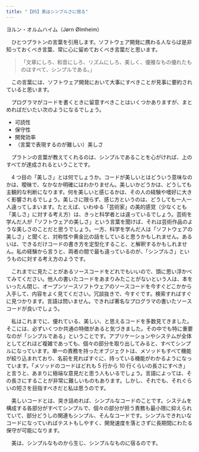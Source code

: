 ```yaml
---
title: "【05】美はシンプルさに宿る"
---
```



ヨルン・オルムハイム（Jørn Ølmheim）


　ひとつプラトンの言葉を引用します。ソフトウェア開発に携わる人ならば是非知っておくべき言葉、常に心に留めておくべき言葉だと思います。

> 「文章にしろ、和音にしろ、リズムにしろ、美しく、優雅なもの優れたものはすべて、シンプルである。」

　この言葉には、ソフトウェア開発において大事にすべきことが見事に要約されていると思います。

　プログラマがコードを書くときに留意すべきことはいくつかありますが、まとめればだいたい次のようになるでしょう。

  - 可読性
  - 保守性
  - 開発効率
  - （言葉で表現するのが難しい）美しさ

　プラトンの言葉が教えてくれるのは、シンプルであることを心がければ、上のすべてが達成されるということです。

　4 つ目の「美しさ」とは何でしょうか。コードが美しいとはどういう意味なのかは、曖昧で、なかなか明確にはわかりません。美しいかどうかは、どうしても主観的な判断になります。何を美しいと感じるかは、その人の経験や嗜好に大きく影響されるでしょう。美しさに限らず、感じ方というのは、どうしても一人一人違ってしまいます。たとえば、いわゆる「芸術家」の美的感覚（少なくとも「美しさ」に対する考え方）は、きっと科学者とは違っているでしょう。芸術を学んだ人が「ソフトウェアの美しさ」という言葉を聞けば、それは芸術作品のような美しさのことだと思うでしょう。一方、科学を学んだ人は「ソフトウェアの美しさ」と聞くと、対称性や黄金比の話をしていると思うかもしれません。あるいは、できるだけコードの書き方を定型化すること、と解釈するかもしれません。私の経験から言うと、両者の間で最も違っているのが、「シンプルさ」というものに対する考え方のようです。

　これまでに見たことがあるソースコードをどれでもいいので、頭に思い浮かべてみてください。他人の書いたコードをあまりみたことがないという人は、本をいったん閉じ、オープンソースソフトウェアのソースコードを今すぐどこかから入手して、内容をよく見てください。冗談抜きで、今すぐです。検索すればすぐに見つかります。言語は問いません。できれば著名なプログラマの書いたソースコードが良いでしょう。

　私はこれまでに、優れている、美しい、と思えるコードを多数見てきました。そこには、必ずいくつか共通の特徴があると気づきました。その中でも特に重要なのが「シンプルである」ということです。アプリケーションやシステムが全体としてどれほど複雑であっても、個々の部分を取り出してみると、すべてシンプルになっています。単一の責務を持ったオブジェクトは、メソッドもすべて機能が絞り込まれており、名前を見ればすぐに、持っている機能がわかるようになっています。「メソッドのコードはどれも 5 行から 10 行くらいの長さにすべき」と言うと、あまりに極端な意見だと思う人もいるでしょう。言語によっては、その長さにすることが非常に難しいものもあります。しかし、それでも、それぐらいの短さを目指すべきだと私は思うのです。

　美しいコードとは、突き詰めれば、シンプルなコードのことです。システムを構成する各部分がすべてシンプルで、個々の部分が担う責務も最小限に抑えられていて、部分どうしの関連もシンプル、そんなコードです。シンプルできれいなコードになっていればテストもしやすく、開発速度を落とさずに長期間にわたる保守が可能になります。

　美は、シンプルなものから生じ、シンプルなものに宿るのです。
